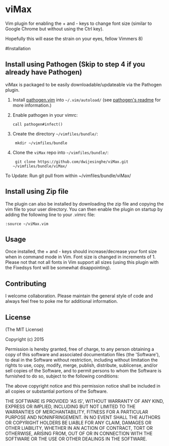 # viMax

Vim plugin for enabling the + and - keys to change font size (similar to Google Chrome but without using the Ctrl key). 

Hopefully this will ease the strain on your eyes, fellow Vimmers 8)

#Installation

## Install using Pathogen (Skip to step 4 if you already have Pathogen)

viMax is packaged to be easily downloadable/updateable via the Pathogen plugin.

1. Install [pathogen.vim] into `~/.vim/autoload/` (see [pathogen's
   readme][install-pathogen] for more information.)

[pathogen.vim]: http://www.vim.org/scripts/script.php?script_id=2332
[install-pathogen]: https://github.com/tpope/vim-pathogen#installation

2. Enable pathogen in your vimrc:

   ```vim
   call pathogen#infect()
   ```

3. Create the directory `~/vimfiles/bundle/`:

        mkdir ~/vimfiles/bundle

4. Clone the `viMax` repo into `~/vimfiles/bundle/`:

        git clone https://github.com/dwijesinghe/viMax.git ~/vimfiles/bundle/viMax/

To Update:
Run git pull from within ~/vimfiles/bundle/viMax/

## Install using Zip file

The plugin can also be installed by downloading the zip file and copying the vim file to your user directory. You can then enable the plugin on startup by adding the following line to your .vimrc file:
 
 ```vim
 :source ~/viMax.vim
 ```

## Usage

Once installed, the + and - keys should increase/decrease your font size when in command mode in Vim. Font size is changed in increments of 1. Please not that not all fonts in Vim support all sizes (using this plugin with the Fixedsys font will be somewhat disappointing).

## Contributing
I welcome collaboration. Please maintain the general style of code and always feel free to poke me for additional information.


## License 

(The MIT License)

Copyright (c) 2015

Permission is hereby granted, free of charge, to any person obtaining
a copy of this software and associated documentation files (the
'Software'), to deal in the Software without restriction, including
without limitation the rights to use, copy, modify, merge, publish,
distribute, sublicense, and/or sell copies of the Software, and to
permit persons to whom the Software is furnished to do so, subject to
the following conditions:

The above copyright notice and this permission notice shall be
included in all copies or substantial portions of the Software.

THE SOFTWARE IS PROVIDED 'AS IS', WITHOUT WARRANTY OF ANY KIND,
EXPRESS OR IMPLIED, INCLUDING BUT NOT LIMITED TO THE WARRANTIES OF
MERCHANTABILITY, FITNESS FOR A PARTICULAR PURPOSE AND NONINFRINGEMENT.
IN NO EVENT SHALL THE AUTHORS OR COPYRIGHT HOLDERS BE LIABLE FOR ANY
CLAIM, DAMAGES OR OTHER LIABILITY, WHETHER IN AN ACTION OF CONTRACT,
TORT OR OTHERWISE, ARISING FROM, OUT OF OR IN CONNECTION WITH THE
SOFTWARE OR THE USE OR OTHER DEALINGS IN THE SOFTWARE.
